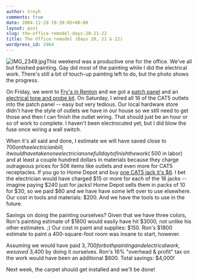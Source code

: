 ```yaml
---
author: troyh
comments: true
date: 2004-12-20 19:39:05+00:00
layout: post
slug: the-office-remodel-days-20-21-22
title: The Office remodel (Days 20, 21 & 22)
wordpress_id: 2964
---
```


![IMG_2349.jpg](http://troyandgay.com/pix//IMG_2349.jpg)This weekend was a productive one for the office. We've all but finished painting. Gay did most of the painting while I did the electrical work. There's still a bit of touch-up painting left to do, but the photo shows the progress.

On Friday, we went to [Fry's in Renton](http://seattlepi.nwsource.com/business/136935_frys28.html) and we got a [patch panel](http://www.webopedia.com/TERM/P/patch_panel.html) and an [electrical tone and probe kit](http://www.stayonline.com/tone_probe_kits/1004.asp). On Saturday, I wired all 16 of the CAT5 outlets into the patch panel -- easy but very tedious. Our local hardware store didn't have the style of outlets we have in our house so we still need to get those and then I can finish the outlet wiring. That should just be an hour or so of work to complete. I haven't been electrocuted yet, but I did blow the fuse once wiring a wall switch.

When it's all said and done, I estimate we will have saved close to $700 on the electrician bill; it would have taken one electrician one full day to finish the work (~$500 in labor) and at least a couple hundred dollars in materials because they charge outrageous prices for 50¢ items like outlets and even more for CAT5 receptacles. If you go to Home Depot and buy [one CAT5 jack it's $6](http://www.homedepot.com/prel80/HDUS/EN_US/diy_main/pg_diy.jsp?BV_SessionID=@@@@0033154841.1103574459@@@@&BV_EngineID=ccdgadddgigijmdcgelceffdfgidgjk.0&CNTTYPE=PROD_META&CNTKEY=misc/searchResults.jsp&MID=9876&N=2984+3004&pos=n04). I bet the electrician would have charged $15 or more for each of the 16 jacks -- imagine paying $240 just for jacks! Home Depot sells them in packs of 10 for $30, so we paid $60 and we have have some left over to use elsewhere. Our cost in tools and materials: $200. And we have the tools to use in the future.

Savings on doing the painting ourselves? Given that we have three colors, Ron's painting estimate of $1800 would easily have hit $3000, not unlike his other estimates. ;) Our cost in paint and supplies: $150. Ron's $1800 estimate to paint a 400-square-foot room was insane to start, however.

Assuming we would have paid $3,700 for both painting and electrical work, we saved ~$3,400 by doing it ourselves. Ron's 16% "overhead & profit" tax on the work would have been an additional $600. Total savings: $4,000!

Next week, the carpet should get installed and we'll be done!
